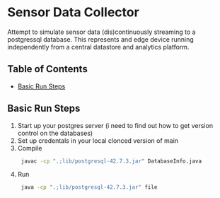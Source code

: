 # Sensor Data Collector

Attempt to simulate sensor data (dis)continuously streaming to a postgressql database. This represents and edge device running independently from a central datastore and analytics platform.

## Table of Contents
- [Basic Run Steps](#basicrunsteps)

## Basic Run Steps
1. Start up your postgres server (i need to find out how to get version control on the databases)
2. Set up credentals in your local clonced version of main
3. Compile
   ```sh
	javac -cp ".;lib/postgresql-42.7.3.jar" DatabaseInfo.java
4. Run
   ```sh
	java -cp ".;lib/postgresql-42.7.3.jar" file
